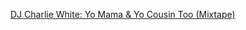 ---
layout: post
wordpress_id: 1638
wordpress_url: http://noesbueno.com/archives/1638
date: '2013-08-14 21:40:02 -0500'
date_gmt: '2013-08-15 02:40:02 -0500'
body: |
  <p><a href="http://www.thehighdefinite.com/2013/08/dj-charlie-white-yo-mama-yo-cousin-too-mixtape/">DJ Charlie White: Yo Mama & Yo Cousin Too (Mixtape)</a></p>
---